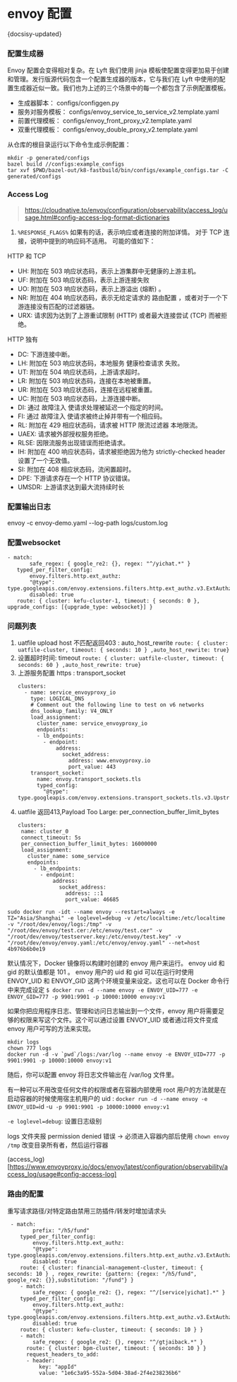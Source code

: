 # envoy 配置
{docsisy-updated}

### 配置生成器
Envoy 配置会变得相对复杂。在 Lyft 我们使用 jinja 模板使配置变得更加易于创建和管理。发行版源代码包含一个配置生成器的版本，它与我们在 Lyft 中使用的配置生成器近似一致。我们也为上述的三个场景中的每一个都包含了示例配置模板。

+ 生成器脚本： configs/configgen.py
+ 服务对服务模板： configs/envoy_service_to_service_v2.template.yaml
+ 前置代理模板： configs/envoy_front_proxy_v2.template.yaml
+ 双重代理模板： configs/envoy_double_proxy_v2.template.yaml

从仓库的根目录运行以下命令生成示例配置：
```
mkdir -p generated/configs
bazel build //configs:example_configs
tar xvf $PWD/bazel-out/k8-fastbuild/bin/configs/example_configs.tar -C generated/configs
```



### Access Log
> https://cloudnative.to/envoy/configuration/observability/access_log/usage.html#config-access-log-format-dictionaries

1. `%RESPONSE_FLAGS%`
如果有的话，表示响应或者连接的附加详情。 对于 TCP 连接，说明中提到的响应码不适用。 可能的值如下：

HTTP 和 TCP
+ UH: 附加在 503 响应状态码，表示上游集群中无健康的上游主机。
+ UF: 附加在 503 响应状态码，表示上游连接失败
+ UO: 附加在 503 响应状态码，表示上游溢出 (熔断) 。
+ NR: 附加在 404 响应状态码，表示无给定请求的 路由配置 ，或者对于一个下游连接没有匹配的过滤器链。
+ URX: 请求因为达到了上游重试限制 (HTTP) 或者最大连接尝试 (TCP) 而被拒绝。

HTTP 独有
+ DC: 下游连接中断。
+ LH: 附加在 503 响应状态码，本地服务 健康检查请求 失败。
+ UT: 附加在 504 响应状态码，上游请求超时。
+ LR: 附加在 503 响应状态码，连接在本地被重置。
+ UR: 附加在 503 响应状态码，连接在远程被重置。
+ UC: 附加在 503 响应状态码，上游连接中断。
+ DI: 通过 故障注入 使请求处理被延迟一个指定的时间。
+ FI: 通过 故障注入 使请求被终止掉并带有一个相应码。
+ RL: 附加在 429 相应状态码，请求被 HTTP 限流过滤器 本地限流。
+ UAEX: 请求被外部授权服务拒绝。
+ RLSE: 因限流服务出现错误而拒绝请求。
+ IH: 附加在 400 响应状态码，请求被拒绝因为他为 strictly-checked header 设置了一个无效值。
+ SI: 附加在 408 相应状态码，流闲置超时。
+ DPE: 下游请求存在一个 HTTP 协议错误。
+ UMSDR: 上游请求达到最大流持续时长

### 配置输出日志
envoy -c envoy-demo.yaml --log-path logs/custom.log

### 配置websocket
 ```
 - match:
        safe_regex: { google_re2: {}, regex: "^/yichat.*" }
    typed_per_filter_config:
        envoy.filters.http.ext_authz:
        "@type": type.googleapis.com/envoy.extensions.filters.http.ext_authz.v3.ExtAuthzPerRoute
        disabled: true
    route: { cluster: kefu-cluster-1, timeout: { seconds: 0 }, upgrade_configs: [{upgrade_type: websocket}] }
 ```

### 问题列表
1. uatfile upload host 不匹配返回403 : auto_host_rewrite
   `route: { cluster: uatfile-cluster, timeout: { seconds: 10 } ,auto_host_rewrite: true}`
2. 设置超时时间: timeout
   `route: { cluster: uatfile-cluster, timeout: { seconds: 60 } ,auto_host_rewrite: true}`
3. 上游服务配置 https : transport_socket
   ```
   clusters:
     - name: service_envoyproxy_io
       type: LOGICAL_DNS
       # Comment out the following line to test on v6 networks
       dns_lookup_family: V4_ONLY
       load_assignment:
         cluster_name: service_envoyproxy_io
         endpoints:
         - lb_endpoints:
           - endpoint:
               address:
                 socket_address:
                   address: www.envoyproxy.io
                   port_value: 443
       transport_socket:
         name: envoy.transport_sockets.tls
         typed_config:
           "@type": type.googleapis.com/envoy.extensions.transport_sockets.tls.v3.UpstreamTlsContext
   ```
4. uatfile 返回413,Payload Too Large: per_connection_buffer_limit_bytes
   ```
   clusters:
    name: cluster_0
    connect_timeout: 5s
    per_connection_buffer_limit_bytes: 16000000
    load_assignment:
      cluster_name: some_service
      endpoints:
        - lb_endpoints:
          - endpoint:
              address:
                socket_address:
                  address: ::1
                  port_value: 46685
   ```

```
sudo docker run -idt --name envoy --restart=always -e TZ="Asia/Shanghai" -e loglevel=debug -v /etc/localtime:/etc/localtime -v "/root/dev/envoy/logs:/tmp" -v "/root/dev/envoy/test.cer:/etc/envoy/test.cer" -v "/root/dev/envoy/testserver.key:/etc/envoy/test.key" -v "/root/dev/envoy/envoy.yaml:/etc/envoy/envoy.yaml" --net=host  4b976b6b0e19
```

默认情况下，Docker 镜像将以构建时创建的 envoy 用户来运行。 envoy uid 和 gid 的默认值都是 101 。
envoy 用户的 uid 和 gid 可以在运行时使用 ENVOY_UID 和 ENVOY_GID 这两个环境变量来设定。这也可以在 Docker 命令行中来完成设定
`$ docker run -d --name envoy -e ENVOY_UID=777 -e ENVOY_GID=777 -p 9901:9901 -p 10000:10000 envoy:v1`

如果你把应用程序日志、管理和访问日志输出到一个文件，envoy 用户将需要足够的权限来写这个文件。这个可以通过设置 ENVOY_UID 或者通过将文件变成 envoy 用户可写的方法来实现。
```
mkdir logs
chown 777 logs
docker run -d -v `pwd`/logs:/var/log --name envoy -e ENVOY_UID=777 -p 9901:9901 -p 10000:10000 envoy:v1
```
随后，你可以配置 envoy 将日志文件输出在 /var/log 文件里。

有一种可以不用改变任何文件的权限或者在容器内部使用 root 用户的方法就是在启动容器的时候使用宿主机用户的 uid :
`docker run -d --name envoy -e ENVOY_UID=`id -u` -p 9901:9901 -p 10000:10000 envoy:v1`



`-e loglevel=debug`: 设置日志级别

logs 文件夹报 permission denied 错误 -> 必须进入容器内部后使用 `chown envoy /tmp` 改变目录所有者，然后运行容器

(access_log)[https://www.envoyproxy.io/docs/envoy/latest/configuration/observability/access_log/usage#config-access-log]


### 路由的配置
重写请求路径/对特定路由禁用三防插件/转发时增加请求头
```
 - match:
        prefix: "/h5/fund"
    typed_per_filter_config:
        envoy.filters.http.ext_authz:
        "@type": type.googleapis.com/envoy.extensions.filters.http.ext_authz.v3.ExtAuthzPerRoute
        disabled: true
    route: { cluster: financial-management-cluster, timeout: { seconds: 10 } , regex_rewrite: {pattern: {regex: "/h5/fund", google_re2: {}},substitution: "/fund"} }
    - match:
        safe_regex: { google_re2: {}, regex: "^/[service|yichat].*" }
    typed_per_filter_config:
        envoy.filters.http.ext_authz:
        "@type": type.googleapis.com/envoy.extensions.filters.http.ext_authz.v3.ExtAuthzPerRoute
        disabled: true
    route: { cluster: kefu-cluster, timeout: { seconds: 10 } }
    - match:
        safe_regex: { google_re2: {}, regex: "^/gtjaiback.*" }
      route: { cluster: bpm-cluster, timeout: { seconds: 10 } }
      request_headers_to_add: 
      - header:
          key: "appId"
          value: "1e6c3a95-552a-5d04-38ad-2f4e238236b6"
```